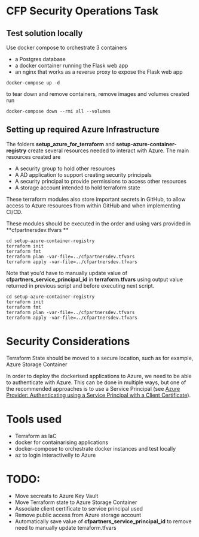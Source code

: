 # CFP Security Operations Task

## Test solution locally

Use docker compose to orchestrate 3 containers

* a Postgres database
* a docker container running the Flask web app
* an nginx that works as a reverse proxy to expose the Flask web app


```{bash}
docker-compose up -d
```

to tear down and remove containers, remove images and volumes created run
```{bash}
docker-compose down --rmi all --volumes
```

## Setting up required Azure Infrastructure

The folders **setup_azure_for_terraform** and **setup-azure-container-registry** create several resources needed to interact with Azure. The main resources created are

* A security group to hold other resources
* A AD application to support creating security principals
* A security principal to provide permissions to access other resources
* A storage account intended to hold terraform state

These terraform modules also store important secrets in GitHub, to allow access to Azure resources from within GitHub and when implementing CI/CD.

These modules should be executed in the order and using vars provided in **cfpartnersdev.tfvars **

```{bash}
cd setup-azure-container-registry
terraform init
terraform fmt
terraform plan -var-file=../cfpartnersdev.tfvars
terraform apply -var-file=../cfpartnersdev.tfvars
```

Note that you'd have to manually update value of **cfpartners_service_principal_id** in **terraform.tfvars** using output value returned in previous script and before executing next script.

```{bash}
cd setup-azure-container-registry
terraform init
terraform fmt
terraform plan -var-file=../cfpartnersdev.tfvars
terraform apply -var-file=../cfpartnersdev.tfvars
```

# Security Considerations

Terraform State should be moved to a secure location, such as for example, Azure Storage Container

In order to deploy the dockerised applications to Azure, we need to be able to authenticate with Azure.
This can be done in multiple ways, but one of the recommended approaches is to use a Service Principal (see [Azure Provider: Authenticating using a Service Principal with a Client Certificate](https://registry.terraform.io/providers/hashicorp/azurerm/latest/docs/guides/service_principal_client_certificate)).


# Tools used

* Terraform as IaC
* docker for containarising applications 
* docker-compose to orchestrate docker instances and test locally
* az to login interactivelly to Azure

# TODO:

* Move secreats to Azure Key Vault
* Move Terraform state to Azure Storage Container
* Associate client certificate to service principal used
* Remove public access from Azure storage account
* Automatically save value of **cfpartners_service_principal_id** to remove need to manually update terraform.tfvars